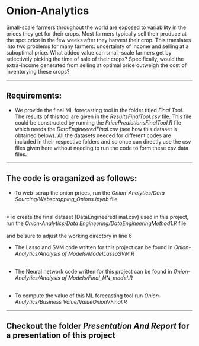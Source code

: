 # Onion-Analytics
Small-scale farmers throughout the world are exposed to variability in the prices they get for their crops. Most farmers typically sell their produce at the spot price in the few weeks after they harvest their crop. This translates into two problems for many farmers: uncertainty of income and selling at a suboptimal price. What added value can small-scale farmers get by selectively picking the time of sale of their crops? Specifically, would the extra-income generated from selling at optimal price outweigh the cost of inventorying these crops?

---

## Requirements:
* We provide the final ML forecasting tool in the folder titled *Final Tool*. The results of this tool are given in the *ResultsFinalTool.csv* file. This file could be constructed by running the *PricePredictionsFinalTool.R* file which needs the *DataEngineeredFinal.csv* (see how this dataset is obtained below). All the datasets needed for different codes are included in their respective folders and so once can directly use the csv files given here without needing to run the code to form these csv data files.
---


## The code is oraganized as follows:
* To web-scrap the onion prices, run the *Onion-Analytics/Data Sourcing/Webscrapping_Onions.ipynb* file<br/><br/>

*To create the final dataset (DataEngineeredFinal.csv) used in this project, run the *Onion-Analytics/Data Engineering/DataEngineeringMethod1.R* file<br/><br/> and be sure to adjust the working directory in line 6

* The Lasso and SVM code written for this project can be found in *Onion-Analytics/Analysis of Models/ModelLassoSVM.R* <br/><br/>

* The Neural network code written for this project can be found in *Onion-Analytics/Analysis of Models/Final_NN_model.R* <br/><br/>

* To compute the value of this ML forecasting tool run *Onion-Analytics/Business Value/ValueOnionVFinal.R*
---

## Checkout the folder *Presentation And Report* for a presentation of this project
